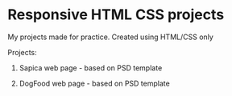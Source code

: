 # Responsive HTML CSS projects
 My projects made for practice. Created using HTML/CSS only

 Projects:
 1. Sapica web page - based on PSD template

 2. DogFood web page - based on PSD template
